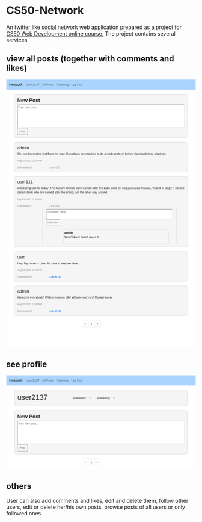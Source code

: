 # CS50-Network
An twitter like social network web application prepared as a project for [CS50 Web Development online course.](https://cs50.harvard.edu/web/2020/) The project contains several services

## view all posts (together with comments and likes)
![main page](./screenshots/main_page.png)
## see profile
![profile](./screenshots/my_profile.png)

## others
User can also add comments and likes, edit and delete them, follow other users, edit or delete her/his own posts, browse posts of all users or only followed ones